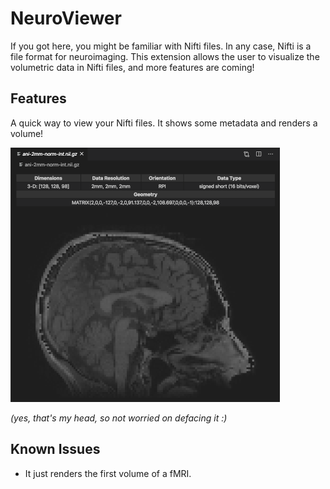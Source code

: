 # NeuroViewer

<!-- (https://raw.githubusercontent.com/anibalsolon/vscode-neuro-viewer/main/neuro-viewer.png) -->
<!-- (https://mattermost.brainhack.org/brainhack/channels/vscode-neuro-viewer) -->

If you got here, you might be familiar with Nifti files. In any case, Nifti is a file format for neuroimaging.
This extension allows the user to visualize the volumetric data in Nifti files, and more features are coming!

## Features

A quick way to view your Nifti files. It shows some metadata and renders a volume!

![My brain in the viewer](https://raw.githubusercontent.com/anibalsolon/vscode-neuro-viewer/main/neuro-viewer-screenshot.png)

*(yes, that's my head, so not worried on defacing it :)*
## Known Issues

* It just renders the first volume of a fMRI.
